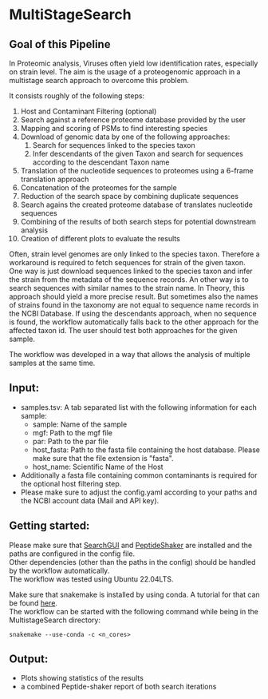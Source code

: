 # MultiStageSearch

## Goal of this Pipeline
In Proteomic analysis, Viruses often yield low identification rates, especially on strain level.
The aim is the usage of a proteogenomic approach in a multistage search approach to overcome this problem.

It consists roughly of the following steps:

1. Host and Contaminant Filtering (optional)
2. Search against a reference proteome database provided by the user
3. Mapping and scoring of PSMs to find interesting species
4. Download of genomic data by one of the following approaches:
    1. Search for sequences linked to the species taxon
    2. Infer descendants of the given Taxon and search for sequences according to the descendant Taxon name
5. Translation of the nucleotide sequences to proteomes using a 6-frame translation approach
6. Concatenation of the proteomes for the sample
7. Reduction of the search space by combining duplicate sequences
8. Search agains the created proteome database of translates nucleotide sequences
9. Combining of the results of both search steps for potential downstream analysis
10. Creation of different plots to evaluate the results

Often, strain level genomes are only linked to the species taxon.
Therefore a workaround is required to fetch sequences for strain of the given taxon.
One way is just download sequences linked to the species taxon and infer the strain from the metadata of the sequence records.
An other way is to search sequences with similar names to the strain name. In Theory, this approach should yield a more precise result.
But sometimes also the names of strains found in the taxonomy are not equal to sequence name records in the NCBI Database.
If using the descendants approach, when no sequence is found, the workflow automatically falls back to the other approach for the affected taxon id.
The user should test both approaches for the given sample.

The workflow was developed in a way that allows the analysis of multiple samples at the same time.

## Input:
- samples.tsv: A tab separated list with the following information for each sample:
    - sample: Name of the sample
    - mgf: Path to the mgf file
    - par: Path to the par file
    - host_fasta: Path to the fasta file containing the host database. Please make sure that the file extension is "fasta". 
    - host_name: Scientific Name of the Host
- Additionally a fasta file containing common contaminants is required for the optional host filtering step.
- Please make sure to adjust the config.yaml according to your paths and the NCBI account data (Mail and API key). 

## Getting started:
Please make sure that 
[SearchGUI](http://compomics.github.io/projects/searchgui) 
and 
[PeptideShaker](http://compomics.github.io/projects/peptide-shaker) 
are installed and the paths are configured in the config file.\
Other dependencies (other than the paths in the config) should be handled by the workflow automatically.\
The workflow was tested using Ubuntu 22.04LTS.

Make sure that snakemake is installed by using conda. A tutorial for that can be found [here](https://snakemake.readthedocs.io/en/stable/getting_started/installation.html).\
The workflow can be started with the following command while being in the MultistageSearch directory:
```
snakemake --use-conda -c <n_cores> 
```

## Output:
- Plots showing statistics of the results
- a combined Peptide-shaker report of both search iterations